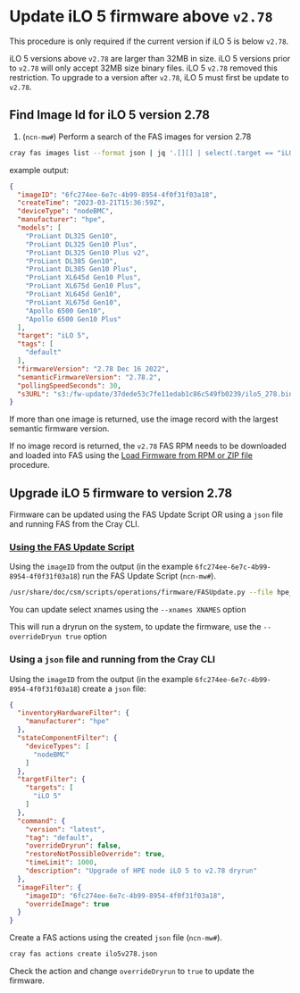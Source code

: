 # Update iLO 5 firmware above `v2.78`

This procedure is only required if the current version if iLO 5 is below `v2.78`.

iLO 5 versions above `v2.78` are larger than 32MB in size.  iLO 5 versions prior to `v2.78` will only accept 32MB size binary files.  iLO 5 `v2.78` removed this restriction.  To upgrade to a version after `v2.78`, iLO 5 must first be update to `v2.78`.

## Find Image Id for iLO 5 version 2.78

1. (`ncn-mw#`) Perform a search of the FAS images for version 2.78

```bash
cray fas images list --format json | jq '.[][] | select(.target == "iLO 5")' | jq 'select(.firmwareVersion | contains("2.78"))'
```

example output:

```json
{
  "imageID": "6fc274ee-6e7c-4b99-8954-4f0f31f03a18",
  "createTime": "2023-03-21T15:36:59Z",
  "deviceType": "nodeBMC",
  "manufacturer": "hpe",
  "models": [
    "ProLiant DL325 Gen10",
    "ProLiant DL325 Gen10 Plus",
    "ProLiant DL325 Gen10 Plus v2",
    "ProLiant DL385 Gen10",
    "ProLiant DL385 Gen10 Plus",
    "ProLiant XL645d Gen10 Plus",
    "ProLiant XL675d Gen10 Plus",
    "ProLiant XL645d Gen10",
    "ProLiant XL675d Gen10",
    "Apollo 6500 Gen10",
    "Apollo 6500 Gen10 Plus"
  ],
  "target": "iLO 5",
  "tags": [
    "default"
  ],
  "firmwareVersion": "2.78 Dec 16 2022",
  "semanticFirmwareVersion": "2.78.2",
  "pollingSpeedSeconds": 30,
  "s3URL": "s3:/fw-update/37dede53c7fe11edab1c86c549fb0239/ilo5_278.bin"
}
```

If more than one image is returned, use the image record with the largest semantic firmware version.

If no image record is returned, the `v2.78` FAS RPM needs to be downloaded and loaded into FAS
using the [Load Firmware from RPM or ZIP file](FAS_Admin_Procedures.md#load-firmware-from-rpm-or-zip-file) procedure.

## Upgrade iLO 5 firmware to version 2.78

Firmware can be updated using the FAS Update Script OR using a `json` file and running FAS from the Cray CLI.

### [Using the FAS Update Script](FASUpdate_Script.md)

Using the `imageID` from the output (in the example `6fc274ee-6e7c-4b99-8954-4f0f31f03a18`)
run the FAS Update Script (`ncn-mw#`).

```bash
/usr/share/doc/csm/scripts/operations/firmware/FASUpdate.py --file hpe_nodeBMC_iLO5.json --imageID 6fc274ee-6e7c-4b99-8954-4f0f31f03a18
```

You can update select xnames using the `--xnames XNAMES` option

This will run a dryrun on the system, to update the firmware, use the `--overrideDryun true` option

### Using a `json` file and running from the Cray CLI

Using the `imageID` from the output (in the example `6fc274ee-6e7c-4b99-8954-4f0f31f03a18`)
create a `json` file:

```json
{
  "inventoryHardwareFilter": {
    "manufacturer": "hpe"
  },
  "stateComponentFilter": {
    "deviceTypes": [
      "nodeBMC"
    ]
  },
  "targetFilter": {
    "targets": [
      "iLO 5"
    ]
  },
  "command": {
    "version": "latest",
    "tag": "default",
    "overrideDryrun": false,
    "restoreNotPossibleOverride": true,
    "timeLimit": 1000,
    "description": "Upgrade of HPE node iLO 5 to v2.78 dryrun"
  },
  "imageFilter": {
    "imageID": "6fc274ee-6e7c-4b99-8954-4f0f31f03a18",
    "overrideImage": true
  }
}
```

Create a FAS actions using the created `json` file (`ncn-mw#`).

```bash
cray fas actions create ilo5v278.json
```

Check the action and change `overrideDryrun` to `true` to update the firmware.
